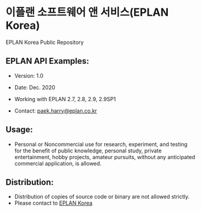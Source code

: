 # 이플랜 소프트웨어 앤 서비스(EPLAN Korea)
EPLAN Korea Public Repository

## EPLAN API Examples:
* Version: 1.0 
* Date: Dec. 2020
* Working with EPLAN 2.7, 2.8, 2.9, 2.9SP1

* Contact: paek.harry@eplan.co.kr
 
## Usage:
* Personal or Noncommercial use for research, experiment, and testing for the benefit of public knowledge, personal study, private entertainment, hobby projects, amateur pursuits, without any anticipated commercial application, is allowed.

## Distribution:
* Distribution of copies of source code or binary are not allowed strictly.
* Please contact to [EPLAN Korea](mailto:paek.harry@eplan.co.kr)

